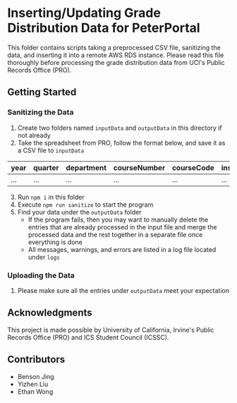 # Inserting/Updating Grade Distribution Data for PeterPortal
This folder contains scripts taking a preprocessed CSV file, sanitizing the data, and inserting it into a remote AWS RDS instance. Please read this file thoroughly before processing the grade distribution data from UCI's Public Records Office (PRO).

## Getting Started
### Sanitizing the Data
1. Create two folders named `inputData` and `outputData` in this directory if not already
2. Take the spreadsheet from PRO, follow the format below, and save it as a CSV file to `inputData`

  | year | quarter | department | courseNumber | courseCode | instructors | a | b | c | d | f | p | np | w | gpaAvg
  |--------|----------|----------------------------|--------------|------------|-------------|-------------|-------------|-------------|-------------|-------------|-------------|--------------|--------|-----------|
  | ...    | ...      | ...                        | ...          | ...        | ...         | ...         | ...         | ...         | ...         | ...         | ...         | ...         | ...          | ...    | | ...    | ...       |
3. Run `npm i` in this folder
4. Execute `npm run sanitize` to start the program
5. Find your data under the `outputData` folder
   + If the program fails, then you may want to manually delete the entries that are already processed in the input file and merge the processed data and the rest together in a separate file once everything is done
   + All messages, warnings, and errors are listed in a log file located under `logs`

### Uploading the Data
1. Please make sure all the entries under `outputData` meet your expectation

## Acknowledgments
This project is made possible by University of California, Irvine's Public Records Office (PRO) and ICS Student Council (ICSSC).

## Contributors
+ Benson Jing
+ Yizhen Liu
+ Ethan Wong
